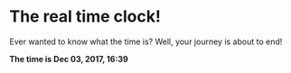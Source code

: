 # The real time clock!

Ever wanted to know what the time is? Well, your journey is about to end!

**The time is Dec 03, 2017, 16:39**